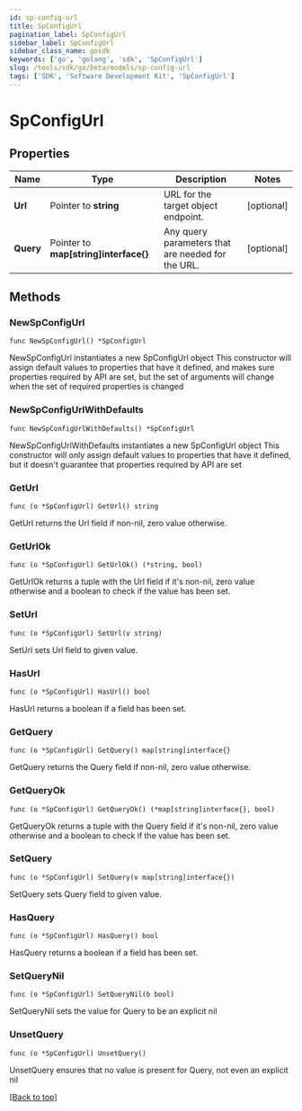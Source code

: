 ```yaml
---
id: sp-config-url
title: SpConfigUrl
pagination_label: SpConfigUrl
sidebar_label: SpConfigUrl
sidebar_class_name: gosdk
keywords: ['go', 'golang', 'sdk', 'SpConfigUrl'] 
slug: /tools/sdk/go/beta/models/sp-config-url
tags: ['SDK', 'Software Development Kit', 'SpConfigUrl']
---
```


# SpConfigUrl

## Properties

Name | Type | Description | Notes
------------ | ------------- | ------------- | -------------
**Url** |  Pointer to **string** | URL for the target object endpoint. | [optional] 
**Query** |  Pointer to **map[string]interface{}** | Any query parameters that are needed for the URL. | [optional] 

## Methods

### NewSpConfigUrl

`func NewSpConfigUrl() *SpConfigUrl`

NewSpConfigUrl instantiates a new SpConfigUrl object
This constructor will assign default values to properties that have it defined,
and makes sure properties required by API are set, but the set of arguments
will change when the set of required properties is changed

### NewSpConfigUrlWithDefaults

`func NewSpConfigUrlWithDefaults() *SpConfigUrl`

NewSpConfigUrlWithDefaults instantiates a new SpConfigUrl object
This constructor will only assign default values to properties that have it defined,
but it doesn't guarantee that properties required by API are set

### GetUrl

`func (o *SpConfigUrl) GetUrl() string`

GetUrl returns the Url field if non-nil, zero value otherwise.

### GetUrlOk

`func (o *SpConfigUrl) GetUrlOk() (*string, bool)`

GetUrlOk returns a tuple with the Url field if it's non-nil, zero value otherwise
and a boolean to check if the value has been set.

### SetUrl

`func (o *SpConfigUrl) SetUrl(v string)`

SetUrl sets Url field to given value.

### HasUrl

`func (o *SpConfigUrl) HasUrl() bool`

HasUrl returns a boolean if a field has been set.

### GetQuery

`func (o *SpConfigUrl) GetQuery() map[string]interface{}`

GetQuery returns the Query field if non-nil, zero value otherwise.

### GetQueryOk

`func (o *SpConfigUrl) GetQueryOk() (*map[string]interface{}, bool)`

GetQueryOk returns a tuple with the Query field if it's non-nil, zero value otherwise
and a boolean to check if the value has been set.

### SetQuery

`func (o *SpConfigUrl) SetQuery(v map[string]interface{})`

SetQuery sets Query field to given value.

### HasQuery

`func (o *SpConfigUrl) HasQuery() bool`

HasQuery returns a boolean if a field has been set.

### SetQueryNil

`func (o *SpConfigUrl) SetQueryNil(b bool)`

 SetQueryNil sets the value for Query to be an explicit nil

### UnsetQuery
`func (o *SpConfigUrl) UnsetQuery()`

UnsetQuery ensures that no value is present for Query, not even an explicit nil

[[Back to top]](#) 


